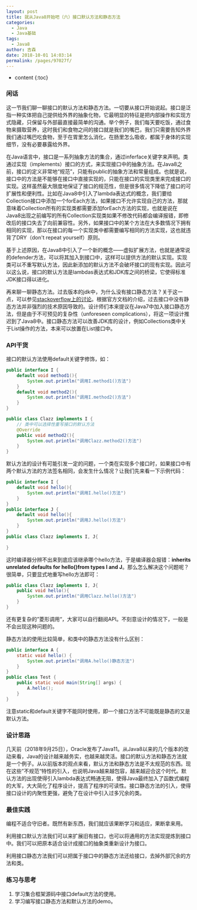 ```yaml
---
layout: post
title: 就从Java8开始吧（六）接口默认方法和静态方法
categories: 
  - Java
  - Java基础
tags: 
  - Java8
author: 吉森
date: 2018-10-01 14:03:14
permalink: /pages/97027f/
---
```


* content
{:toc}

### 闲话
这一节我们聊一聊接口的默认方法和静态方法。一切要从接口开始说起。接口是泛指一种实体把自己提供给外界的抽象化物，它最明显的特征是把内部操作和实现方式隐藏，只保留与外部最直接最简单的沟通。举个例子，我们每天要吃饭，通过食物来摄取营养，这时我们和食物之间的接口就是我们的嘴巴，我们只需要告知外界我们通过嘴巴吃食物，至于在胃里怎么消化，在肠里怎么吸收，都属于身体的实现细节，没有必要暴露给外界。

在Java语言中，接口是一系列抽象方法的集合，通过inferface关键字来声明。类通过实现（implements）接口的方式，来实现接口中的抽象方法。在Java8之前，接口的定义非常地“规范”，只能有public的抽象方法和常量组成。也就是说，接口中的方法是不能够在接口中直接实现的，只能在接口的实现类里来完成接口的实现。这样虽然最大限度地保证了接口的规范性，但是很多情况下降低了接口的可扩展性和便利性。比如在Java8中引入了lambda表达式的概念，我们要给Collection接口中添加一个forEach方法，如果接口不允许实现自己的方法，那就意味着Collection所有的实现类都需要添加forEach方法的实现，也就是说在Java8出现之前编写的所有Collection实现类如果不修改代码都会编译报错，即修改后的接口失去了向前兼容性。另外，如果接口中的某个方法在大多数情况下拥有相同的实现，那以在接口的每一个实现类中都需要编写相同的方法实现，这也就违背了DRY（don't repeat yourself）原则。

基于上述原因，在Java8中引入了一个新的概念——虚拟扩展方法，也就是通常说的defender方法，可以将其加入到接口中，这样可以提供方法的默认实现。实现类可以不重写默认方法，因此新添加的默认方法不会破坏接口的现有实现。因此可以这么说，接口的默认方法是lambdas表达式和JDK库之间的桥梁，它使得标准JDK接口得以进化。

再来聊一聊静态方法。过去版本的jdk中，为什么没有接口静态方法？关于这一点，可以参见[stackoverflow上的讨论](https://stackoverflow.com/questions/129267/why-no-static-methods-in-interfaces-but-static-fields-and-inner-classes-ok-pr/135722#135722)。根据官方文档的介绍，过去接口中没有静态方法并非强烈的技术原因导致的。设计师们本来提议在Java7中加入接口静态方法，但是由于不可预见的复杂性（unforeseen complications），将这一项设计推迟到了Java8中。接口静态方法可以改善JDK库的设计，例如Collections类中关于List操作的方法，本来可以放置在List接口中。

### API干货

接口的默认方法使用default关键字修饰，如：

```java
public interface I {
    default void method1(){
        System.out.println("调用I.method1()方法")
    }
    default void method2(){
        System.out.println("调用I.method2()方法")
    }
}

public class Clazz implements I {
    // 类中可以选择性重写接口的默认方法
    @Override
    public void method2(){
        System.out.println("调用Clazz.method2()方法")
    }
}
```

默认方法的设计有可能引发一定的问题，一个类在实现多个接口时，如果接口中有两个默认方法的方法签名相同，会发生什么情况？让我们先来看一下示例代码：

```java
public interface I {
    default void hello(){
        System.out.println("调用I.hello()方法")
    }   
}
public interface J {
    default void hello(){
        System.out.println("调用J.hello()方法")
    }   
}
public class Clazz implements I, J{
    
}
```

这时编译器分辨不出来到底应该继承哪个hello方法，于是编译器会报错：**inherits unrelated defaults for hello()from types I and J**。那么怎么解决这个问题呢？很简单，只要显式地重写hello方法即可：

```java
public class Clazz implements I, J{
    public void hello(){
        System.out.println("调用Clazz.hello()方法")
    }
}
```

还有更复杂的”菱形调用“，大家可以自行翻阅API。不刻意设计的情况下，一般是不会出现这种问题的。

静态方法的使用比较简单，和类中的静态方法没有什么区别：

```java
public interface A {  
    static void hello() {  
        System.out.println("调用A.hello()静态方法") 
    }  
}
public class Test {  
    public static void main(String[] args) {  
        A.hello();  
    }   
}
```

注意static和default关键字不能同时使用，即一个接口方法不可能既是静态的又是默认方法。

### 设计思路

几天前（2018年9月25日），Oracle发布了Java11。从Java8以来的几个版本的改动来看，Java的设计越来越务实，也越来越灵活。接口的默认方法和静态方法就是一个例子。从以前版本的观点来看，默认方法和静态方法是不太规范的东西。现在这些”不规范“特性的引入，也说明Java越来越包容，越来越迎合这个时代。默认方法的出现使得引入lambda表达式畅通无阻，使得Java最终加入了函数式编程的大军，大大简化了程序设计，提高了程序的可读性。接口静态方法的引入，使得接口设计的内聚性更强，避免了在设计中引入过多冗余的类。

### 最佳实践

编程不适合守旧者。既然有新东西，我们就应该果断学习和适应，果断拿来用。

利用接口默认方法我们可以来扩展旧有接口，也可以将通用的方法实现提炼到接口中。我们可以把原本适合设计成接口的抽象类重新设计为接口。

利用接口静态方法我们可以把属于接口中的静态方法还给接口，去掉外部冗余的方法和类。

### 练习与思考

1. 学习集合框架源码中接口default方法的使用。
2. 学习编写接口静态方法和默认方法的demo。

